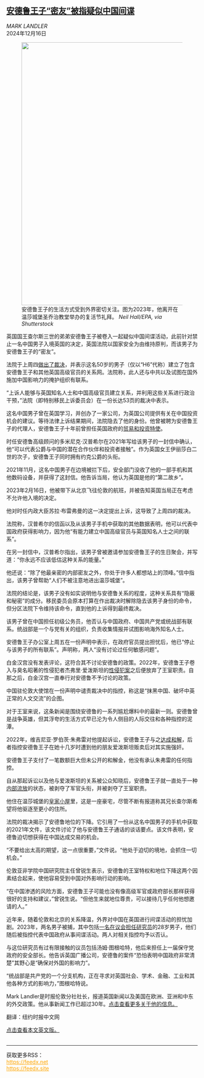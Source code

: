 <!--1734320221000-->
[安德鲁王子“密友”被指疑似中国间谍](https://cn.nytimes.com/world/20241216/prince-andrew-china-spy-suspect/)
------

<address>MARK LANDLER</address><time pudate="2024-12-16 11:30:55" datetime="2024-12-16 11:30:55">2024年12月16日</time><figure><img src="https://images.weserv.nl/?url=static01.nyt.com/images/2024/12/13/multimedia/13uk-prince-andrew-top-wpvj/13uk-prince-andrew-top-wpvj-master1050.jpg" width="1050" height="690"><figcaption>安德鲁王子的生活方式受到外界密切关注。图为2023年，他离开在温莎城堡圣乔治教堂举办的复活节礼拜。 <cite>Neil Hall/EPA, via Shutterstock</cite></figcaption></figure><section><p>英国国王查尔斯三世的弟弟安德鲁王子被卷入一起疑似中国间谍活动，此前针对禁止一名中国男子入境英国的决定，英国法院以国家安全为由维持原判，而该男子为安德鲁王子的“密友”。</p><p>法院于上周四<a rel="noopener noreferrer" target="_blank" href="https://www.judiciary.uk/wp-content/uploads/2024/12/H6-v-SSHD-OPEN-Judgment-final-for-hand-down-FINAL.pdf">做出了裁决</a>，并表示这名50岁的男子（仅以“H6”代称）建立了包含安德鲁王子和其他英国高级官员的关系网。法院称，此人还与中共以及试图在国外施加中国影响力的掩护组织有联系。</p><p>“上诉人能够与英国知名人士和中国高级官员建立关系，并利用这些关系进行政治干预，”法院（即特别移民上诉委员会）在一份长达53页的裁决中表示。</p><p>这名中国男子曾在英国学习，并创办了一家公司，为英国公司提供有关在中国投资机会的建议。等待法律上诉结果期间，法院隐去了他的身份。他曾被聘为安德鲁王子的代理人，安德鲁王子十年前曾担任英国政府的<a href="https://www.nytimes.com/2011/07/22/world/europe/22britain.html">贸易和投资特使</a>。</p><p>时任安德鲁高级顾问的多米尼克·汉普希尔在2021年写给该男子的一封信中确认，他“可以代表公爵与中国的潜在合作伙伴和投资者接触”。作为英国女王伊丽莎白二世的次子，安德鲁王子同时拥有约克公爵的头衔。</p><p>2021年11月，这名中国男子在边境被拦下后，安全部门没收了他的一部手机和其他数码设备，并获得了这封信。他告诉当局，他认为英国是他的“第二故乡”。</p><p>2023年2月16日，他被带下从北京飞往伦敦的航班，并被告知英国当局正在考虑不允许他入境的决定。</p><p>他对时任内政大臣苏拉·布雷弗曼的这一决定提出上诉，这导致了上周四的裁决。</p><p>法院称，汉普希尔的信函以及从该男子手机中获取的其他数据表明，他可以代表中国政府获得影响力，因为他“有能力建立中国高级官员与英国知名人士之间的联系”。</p><p>在另一封信中，汉普希尔指出，该男子曾被邀请参加安德鲁王子的生日聚会，并写道：“你永远不应该低估这种关系的能量。”</p><p>他还说：“除了他最亲密的内部密友之外，你处于许多人都想站上的顶峰。”信中指出，该男子曾帮助“人们不被注意地进出温莎城堡”。</p><p>法院的结论是，该男子没有如实说明他与安德鲁关系的程度，这种关系具有“隐蔽和秘密”的成分。移民委员会原本打算在作出裁决时解除隐去该男子身份的命令，但分区法院下令维持该命令，直到他的上诉得到最终裁决。</p><p>该男子曾在中国担任初级公务员，他否认与中国政府、中国共产党或统战部有联系。统战部是一个与党有关的组织，负责收集情报并试图影响海外知名人士。</p><p>安德鲁王子办公室上周五在一份声明中表示，在政府官员提出担忧后，他已“停止与该男子的所有联系”。声明称，两人“没有讨论过任何敏感问题”。</p><p>白金汉宫没有发表评论，这符合其不讨论安德鲁的政策。2022年，安德鲁王子卷入与臭名昭著的性侵犯者杰弗里·爱泼斯坦的<a href="https://www.nytimes.com/2021/09/13/nyregion/prince-andrew-giuffre-epstein-lawsuit.html">性侵犯案</a>之后便放弃了王室职责。自那之后，白金汉宫一直奉行对安德鲁不予讨论的政策。</p><p>中国驻伦敦大使馆在一份声明中谴责裁决中的指控，称这是“抹黑中国、破坏中英正常的人文交流”的企图。</p><p>对于王室来说，这条新闻是围绕安德鲁的一系列尴尬爆料中的最新一则。安德鲁曾是战争英雄，但其浮夸的生活方式早已沦为令人侧目的人际交往和各种指控的泥潭。</p><p>2022年，维吉尼亚·罗伯茨·朱弗雷对他提起诉讼，安德鲁王子与之<a href="https://www.nytimes.com/2022/02/15/nyregion/prince-andrew-virginia-giuffre-settlement.html">达成和解</a>，后者指控安德鲁王子在她十几岁时遭到他的朋友爱泼斯坦贩卖后对其实施强奸。</p><p>安德鲁王子支付了一笔数额巨大但未公开的和解金，他没有承认朱弗雷的任何指控。</p><p>自从那起诉讼以及他与爱泼斯坦的关系被公众知晓后，安德鲁王子就一直处于一种<a href="https://www.nytimes.com/2022/01/04/world/europe/prince-andrew-sexual-abuse-royal-family.html">内部流放</a>的状态，被剥夺了军官头衔，并被剥夺了王室职责。</p><p>他住在温莎城堡的<a rel="noopener noreferrer" target="_blank" href="https://www.bbc.co.uk/news/articles/cvg4plz7z4yo">皇家小屋</a>里，这是一座豪宅，尽管不断有报道称其兄长查尔斯希望将他驱逐至更小的住所。</p><p>法院的裁决揭示了安德鲁地位的下降。它引用了一份从这名中国男子的手机中获取的2021年文件，该文件讨论了他与安德鲁王子通话的谈话要点。该文件表明，安德鲁迫切想获得在中国达成交易的机会。</p><p>“不要给出太高的期望，这一点很重要，”文件说。“他处于迫切的境地，会抓住一切机会。”</p><p>伦敦亚非学院中国研究院主任曾锐生表示，安德鲁的王室特权和地位下降这两个因素结合起来，使他容易受到中国对外影响行动的影响。</p><p>“在中国渗透的风险方面，安德鲁王子可能也没有像高级军官或政府部长那样获得很好的支持和建议，”曾锐生说。“但他生来就地位尊贵，可以接待几乎任何他想邀请的人。”</p><p>近年来，随着伦敦和北京的关系降温，外界对中国在英国进行间谍活动的担忧加剧。2023年，两名男子被捕，其中包括<a href="https://cn.nytimes.com/world/20230912/uk-suspected-china-spy-beijing/" title="Link: https://cn.nytimes.com/world/20230912/uk-suspected-china-spy-beijing/">一名在议会担任研究员</a>的28岁男子，他们随后被指控代表中国政府从事间谍活动。两人对相关指控均予以否认。</p><p>与这位研究员有过有限接触的议员包括汤姆·图根哈特，他后来担任上一届保守党政府的安全部长。他告诉英国广播公司，安德鲁的案件“恐怕表明中国政府非常清楚”其野心是“确保对外国的影响力”。</p><p>“统战部是共产党的一个分支机构，正在寻求对英国社会、学术、金融、工业和其他各种方式的影响力，”图根哈特说。</p></section><footer><p>Mark Landler是时报伦敦分社社长，报道英国新闻以及美国在欧洲、亚洲和中东的外交政策。他从事新闻工作已超过30年。<a rel="nofollow" target="_blank" href="https://www.nytimes.com/by/mark-landler">点击查看更多关于他的信息。</a></p><p>翻译：纽约时报中文网</p><a rel="nofollow" target="_blank" href="https://www.nytimes.com/2024/12/13/world/europe/prince-andrew-china-spy-suspect.html">点击查看本文英文版。</a></footer><br><hr><div>获取更多RSS：<br><a href="https://feedx.net" style="color:orange" target="_blank">https://feedx.net</a> <br><a href="https://feedx.site" style="color:orange" target="_blank">https://feedx.site</a><br></div>
